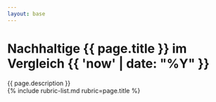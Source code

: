 ```yaml
---
layout: base
---
```


<div class="jumbotron">
    <div class="container">
        <h1 class="h1">Nachhaltige
            {{ page.title }}
            im Vergleich
            {{ 'now' | date: "%Y" }}</h1>
        <div>{{ page.description }}</div>
    </div>
</div>
<div class="container">
    {% include rubric-list.md rubric=page.title %}
</div>